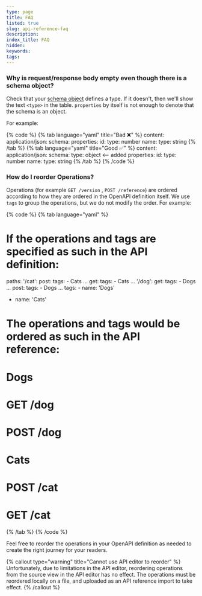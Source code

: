 ```yaml
---
type: page
title: FAQ
listed: true
slug: api-reference-faq
description: 
index_title: FAQ
hidden: 
keywords: 
tags: 
---
```


### Why is request/response body empty even though there is a schema object?

Check that your [schema object](https://swagger.io/specification/#schema-object) defines a type. If it doesn't, then we'll show the text `<type>` in the table. `properties` by itself is not enough to denote that the schema is an object.

For example:

{% code %}
{% tab language="yaml" title="Bad ❌" %}
content:
	application/json:
    schema:
      properties:
        id:
          type: number
        name:
         type: string
{% /tab %}
{% tab language="yaml" title="Good ✅" %}
content:
	application/json:
    schema:
      type: object <-- added
      properties:
        id:
          type: number
        name:
         type: string
{% /tab %}
{% /code %}

### How do I reorder Operations?

Operations (for example `GET /version` , `POST /reference`) are ordered according to how they are ordered in the OpenAPI definition itself. We use `tags` to group the operations, but we do not modify the order. For example:

{% code %}
{% tab language="yaml" %}
# If the operations and tags are specified as such in the API definition:

paths:
	'/cat':
  	post:
    	tags:
      	- Cats
      ...
    get: 
    	tags:
      	- Cats
      ...
  '/dog':
  	get: 
    	tags:
      	- Dogs
      ...
    post: 
    	tags:
      	- Dogs
      ...
tags:
	- name: 'Dogs'
  - name: 'Cats'
  
# The operations and tags would be ordered as such in the API reference:

# Dogs
#   GET  /dog
#   POST /dog
# Cats
#   POST /cat
#   GET  /cat
{% /tab %}
{% /code %}

Feel free to reorder the operations in your OpenAPI definition as needed to create the right journey for your readers.

{% callout type="warning" title="Cannot use API editor to reorder" %}
Unfortunately, due to limitations in the API editor, reordering operations from the source view in the API editor has no effect. The operations must be reordered locally on a file, and uploaded as an API reference import to take effect.
{% /callout %}